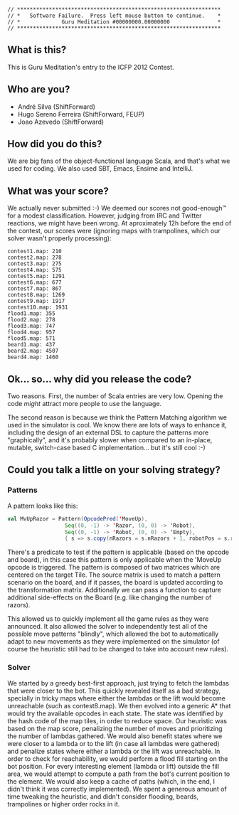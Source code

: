 ```
// ****************************************************************
// *   Software Failure.  Press left mouse button to continue.    *
// *             Guru Meditation #00000000.00000000               *
// ****************************************************************
```

## What is this?

This is Guru Meditation's entry to the ICFP 2012 Contest.

## Who are you?

* André Silva (ShiftForward)
* Hugo Sereno Ferreira (ShiftForward, FEUP)
* Joao Azevedo (ShiftForward)

## How did you do this?

We are big fans of the object-functional language Scala, and that's what we used for coding. We also used SBT, Emacs, Ensime and IntelliJ.

## What was your score?

We actually never submitted :-) We deemed our scores not good-enough™ for a modest classification. However, judging from IRC and Twitter reactions, we might have been wrong. At aproximately 12h before the end of the contest, our scores were (ignoring maps with trampolines, which our solver wasn't properly processing):

```
contest1.map: 210
contest2.map: 278
contest3.map: 275
contest4.map: 575
contest5.map: 1291
contest6.map: 677
contest7.map: 867
contest8.map: 1269
contest9.map: 1917
contest10.map: 1931
flood1.map: 355
flood2.map: 278
flood3.map: 747
flood4.map: 957
flood5.map: 571
beard1.map: 437
beard2.map: 4507
beard4.map: 1460
```

## Ok... so... why did you release the code?

Two reasons. First, the number of Scala entries are very low. Opening the code *might* attract more people to use the language.

The second reason is because we think the Pattern Matching algorithm we used in the simulator is cool. We know there are lots of ways to enhance it, including the design of an external DSL to capture the patterns more "graphically", and it's probably slower when compared to an in-place, mutable, switch-case based C implementation... but it's still cool :-)

## Could you talk a little on your solving strategy?

### Patterns

A pattern looks like this:

```scala
val MvUpRazor = Pattern(OpcodePred('MoveUp),
                  Seq((0, -1) -> 'Razor, (0, 0) -> 'Robot),
                  Seq((0, -1) -> 'Robot, (0, 0) -> 'Empty),
                  { s => s.copy(nRazors = s.nRazors + 1, robotPos = s.robotPos + Coordinate(0, -1)) } )
```

There's a predicate to test if the pattern is applicable (based on the opcode and board), in this case this pattern is only applicable when the 'MoveUp opcode is triggered.
The pattern is composed of two matrices which are centered on the target Tile. The source matrix is used to match a pattern scenario on the board, and if it passes, the board is updated
according to the transformation matrix. Additionally we can pass a function to capture additional side-effects on the Board (e.g. like changing the number of razors).

This allowed us to quickly implement all the game rules as they were announced. It also allowed the solver to independently test all of the possible move patterns "blindly", which allowed the bot to automatically adapt to new movements as they were implemented on the simulator (of course the heuristic still had to be changed to take into account new rules).

### Solver

We started by a greedy best-first approach, just trying to fetch the lambdas that were closer to the bot. This quickly revealed itself as a bad strategy, specially in tricky maps where either the lambdas or the lift would become unreachable (such as contest8.map). We then evolved into a generic A* that would try the available opcodes in each state. The state was identified by the hash code of the map tiles, in order to reduce space. Our heuristic was based on the map score, penalizing the number of moves and prioritizing the number of lambdas gathered. We would also benefit states where we were closer to a lambda or to the lift (in case all lambdas were gathered) and penalize states where either a lambda or the lift was unreachable. In order to check for reachability, we would perform a flood fill starting on the bot position. For every interesting element (lambda or lift) outside the fill area, we would attempt to compute a path from the bot's current position to the element. We would also keep a cache of paths (which, in the end, I didn't think it was correctly implemented). We spent a generous amount of time tweaking the heuristic, and didn't consider flooding, beards, trampolines or higher order rocks in it.
